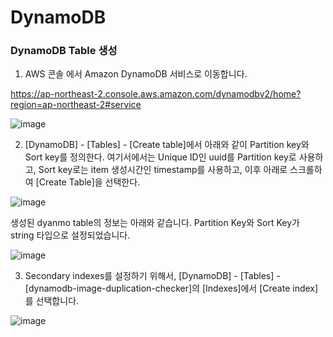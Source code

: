 # DynamoDB

### DynamoDB Table 생성

1) AWS 콘솔 에서 Amazon DynamoDB 서비스로 이동합니다.

https://ap-northeast-2.console.aws.amazon.com/dynamodbv2/home?region=ap-northeast-2#service

![image](https://user-images.githubusercontent.com/52392004/156774129-74f40bce-a28f-42ad-b27c-fad897c2ec9e.png)

2) [DynamoDB] - [Tables] - [Create table]에서 아래와 같이 Partition key와 Sort key를 정의한다. 여기서에서는 Unique ID인 uuid를 Partition key로 사용하고, Sort key로는 item 생성시간인 timestamp를 사용하고, 이후 아래로 스크롤하여 [Create Table]을 선택한다. 

![image](https://user-images.githubusercontent.com/52392004/156787178-eb380f17-800b-43f3-84d4-1b8469245ae2.png)

생성된 dyanmo table의 정보는 아래와 같습니다. Partition Key와 Sort Key가 string 타입으로 설정되었습니다. 

![image](https://user-images.githubusercontent.com/52392004/156787695-1074062c-8b30-424b-9533-14c83592e027.png)

3) Secondary indexes를 설정하기 위해서, [DynamoDB] - [Tables] - [dynamodb-image-duplication-checker]의 [Indexes]에서 [Create index]를 선택합니다. 

![image](https://user-images.githubusercontent.com/52392004/156795261-3adf533f-7b4c-4d5f-994c-5143cebfc7a6.png)


